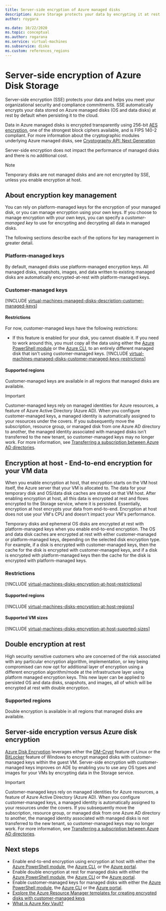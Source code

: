 ```yaml
---
title: Server-side encryption of Azure managed disks
description: Azure Storage protects your data by encrypting it at rest before persisting it to Storage clusters. You can use customer-managed keys to manage encryption with your own keys, or you can rely on Microsoft-managed keys for the encryption of your managed disks.
author: roygara

ms.date: 10/22/2020
ms.topic: conceptual
ms.author: rogarana
ms.service: virtual-machines
ms.subservice: disks
ms.custom: references_regions
---
```


# Server-side encryption of Azure Disk Storage

Server-side encryption (SSE) protects your data and helps you meet your organizational security and compliance commitments. SSE automatically encrypts your data stored on Azure managed disks (OS and data disks) at rest by default when persisting it to the cloud. 

Data in Azure managed disks is encrypted transparently using 256-bit [AES encryption](https://en.wikipedia.org/wiki/Advanced_Encryption_Standard), one of the strongest block ciphers available, and is FIPS 140-2 compliant. For more information about the cryptographic modules underlying Azure managed disks, see [Cryptography API: Next Generation](/windows/desktop/seccng/cng-portal)

Server-side encryption does not impact the performance of managed disks and there is no additional cost. 

> [!NOTE]
> Temporary disks are not managed disks and are not encrypted by SSE, unless you enable encryption at host.

## About encryption key management

You can rely on platform-managed keys for the encryption of your managed disk, or you can manage encryption using your own keys. If you choose to manage encryption with your own keys, you can specify a *customer-managed key* to use for encrypting and decrypting all data in managed disks. 

The following sections describe each of the options for key management in greater detail.

### Platform-managed keys

By default, managed disks use platform-managed encryption keys. All managed disks, snapshots, images, and data written to existing managed disks are automatically encrypted-at-rest with platform-managed keys.

### Customer-managed keys

[!INCLUDE [virtual-machines-managed-disks-description-customer-managed-keys](../../includes/virtual-machines-managed-disks-description-customer-managed-keys.md)]

#### Restrictions

For now, customer-managed keys have the following restrictions:

- If this feature is enabled for your disk, you cannot disable it.
    If you need to work around this, you must copy all the data using either the [Azure PowerShell module](windows/disks-upload-vhd-to-managed-disk-powershell.md#copy-a-managed-disk) or the [Azure CLI](linux/disks-upload-vhd-to-managed-disk-cli.md#copy-a-managed-disk), to an entirely different managed disk that isn't using customer-managed keys.
[!INCLUDE [virtual-machines-managed-disks-customer-managed-keys-restrictions](../../includes/virtual-machines-managed-disks-customer-managed-keys-restrictions.md)]

#### Supported regions

Customer-managed keys are available in all regions that managed disks are available.

> [!IMPORTANT]
> Customer-managed keys rely on managed identities for Azure resources, a feature of Azure Active Directory (Azure AD). When you configure customer-managed keys, a managed identity is automatically assigned to your resources under the covers. If you subsequently move the subscription, resource group, or managed disk from one Azure AD directory to another, the managed identity associated with managed disks isn't transferred to the new tenant, so customer-managed keys may no longer work. For more information, see [Transferring a subscription between Azure AD directories](../active-directory/managed-identities-azure-resources/known-issues.md#transferring-a-subscription-between-azure-ad-directories).

## Encryption at host - End-to-end encryption for your VM data

When you enable encryption at host, that encryption starts on the VM host itself, the Azure server that your VM is allocated to. The data for your temporary disk and OS/data disk caches are stored on that VM host. After enabling encryption at host, all this data is encrypted at rest and flows encrypted to the Storage service, where it is persisted. Essentially, encryption at host encrypts your data from end-to-end. Encryption at host does not use your VM's CPU and doesn't impact your VM's performance. 

Temporary disks and ephemeral OS disks are encrypted at rest with platform-managed keys when you enable end-to-end encryption. The OS and data disk caches are encrypted at rest with either customer-managed or platform-managed keys, depending on the selected disk encryption type. For example, if a disk is encrypted with customer-managed keys, then the cache for the disk is encrypted with customer-managed keys, and if a disk is encrypted with platform-managed keys then the cache for the disk is encrypted with platform-managed keys.

### Restrictions

[!INCLUDE [virtual-machines-disks-encryption-at-host-restrictions](../../includes/virtual-machines-disks-encryption-at-host-restrictions.md)]

#### Supported regions

[!INCLUDE [virtual-machines-disks-encryption-at-host-regions](../../includes/virtual-machines-disks-encryption-at-host-regions.md)]

#### Supported VM sizes

[!INCLUDE [virtual-machines-disks-encryption-at-host-suported-sizes](../../includes/virtual-machines-disks-encryption-at-host-suported-sizes.md)]

## Double encryption at rest

High security sensitive customers who are concerned of the risk associated with any particular encryption algorithm, implementation, or key being compromised can now opt for additional layer of encryption using a different encryption algorithm/mode at the infrastructure layer using platform managed encryption keys. This new layer can be applied to persisted OS and data disks, snapshots, and images, all of which will be encrypted at rest with double encryption.

### Supported regions

Double encryption is available in all regions that managed disks are available.

## Server-side encryption versus Azure disk encryption

[Azure Disk Encryption](../security/fundamentals/azure-disk-encryption-vms-vmss.md) leverages either the [DM-Crypt](https://en.wikipedia.org/wiki/Dm-crypt) feature of Linux or the [BitLocker](/windows/security/information-protection/bitlocker/bitlocker-overview) feature of Windows to encrypt managed disks with customer-managed keys within the guest VM.  Server-side encryption with customer-managed keys improves on ADE by enabling you to use any OS types and images for your VMs by encrypting data in the Storage service.
> [!IMPORTANT]
> Customer-managed keys rely on managed identities for Azure resources, a feature of Azure Active Directory (Azure AD). When you configure customer-managed keys, a managed identity is automatically assigned to your resources under the covers. If you subsequently move the subscription, resource group, or managed disk from one Azure AD directory to another, the managed identity associated with managed disks is not transferred to the new tenant, so customer-managed keys may no longer work. For more information, see [Transferring a subscription between Azure AD directories](../active-directory/managed-identities-azure-resources/known-issues.md#transferring-a-subscription-between-azure-ad-directories).

## Next steps

- Enable end-to-end encryption using encryption at host with either the [Azure PowerShell module](windows/disks-enable-host-based-encryption-powershell.md), the [Azure CLI](linux/disks-enable-host-based-encryption-cli.md), or the [Azure portal](disks-enable-host-based-encryption-portal.md).
- Enable double encryption at rest for managed disks with either the [Azure PowerShell module](windows/disks-enable-double-encryption-at-rest-powershell.md), the [Azure CLI](linux/disks-enable-double-encryption-at-rest-cli.md) or the [Azure portal](disks-enable-double-encryption-at-rest-portal.md).
- Enable customer-managed keys for managed disks with either the [Azure PowerShell module](windows/disks-enable-customer-managed-keys-powershell.md), the [Azure CLI](linux/disks-enable-customer-managed-keys-cli.md) or the [Azure portal](disks-enable-customer-managed-keys-portal.md).
- [Explore the Azure Resource Manager templates for creating encrypted disks with customer-managed keys](https://github.com/ramankumarlive/manageddiskscmkpreview)
- [What is Azure Key Vault?](../key-vault/general/overview.md)